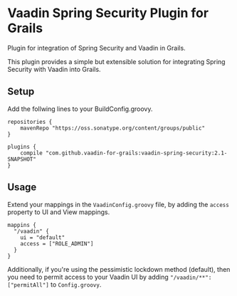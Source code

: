 Vaadin Spring Security Plugin for Grails
====================================

Plugin for integration of Spring Security and Vaadin in Grails.

This plugin provides a simple but extensible solution for integrating Spring Security with Vaadin into Grails.

## Setup
Add the follwing lines to your BuildConfig.groovy.

    repositories {
        mavenRepo "https://oss.sonatype.org/content/groups/public"
    }
    
    plugins {
        compile "com.github.vaadin-for-grails:vaadin-spring-security:2.1-SNAPSHOT"
    }


## Usage
Extend your mappings in the `VaadinConfig.groovy` file, by adding the `access` property to UI and View mappings.

    mappins {
      "/vaadin" {
        ui = "default"
        access = ["ROLE_ADMIN"]
      }
    }


Additionally, if you're using the pessimistic lockdown method (default), then you need to permit access to your Vaadin UI by adding `"/vaadin/**": ["permitAll"]` to `Config.groovy`.


